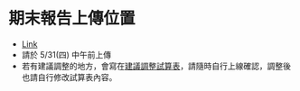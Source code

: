 # 期末報告上傳位置

- [Link](https://drive.google.com/drive/folders/1K790HuVTwyJu39YA7cvqo2MzA8SYNz3u?usp=sharing)
- 請於 5/31(四) 中午前上傳
- 若有建議調整的地方，會寫在[建議調整試算表](https://docs.google.com/spreadsheets/d/1wrcO5hqcM-jiRAZqinJgxXT35W4XnUqAtOZUO07b9eA/edit?usp=sharing)，請隨時自行上線確認，調整後也請自行修改試算表內容。
